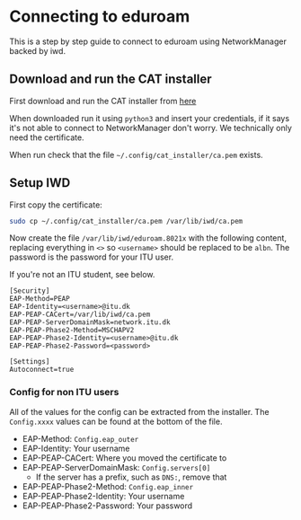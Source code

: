 # Connecting to eduroam

This is a step by step guide to connect to eduroam using NetworkManager backed by iwd.

## Download and run the CAT installer
First download and run the CAT installer from [here](https://cat.eduroam.org/)

When downloaded run it using `python3` and insert your credentials, if it says it's not able to connect to NetworkManager don't worry. We technically only need the certificate.

When run check that the file `~/.config/cat_installer/ca.pem` exists.

## Setup IWD
First copy the certificate:
```bash
sudo cp ~/.config/cat_installer/ca.pem /var/lib/iwd/ca.pem
```

Now create the file `/var/lib/iwd/eduroam.8021x` with the following content, replacing everything in `<>` so `<username>` should be replaced to be `albn`. The password is the password for your ITU user.

If you're not an ITU student, see below.
```
[Security]
EAP-Method=PEAP
EAP-Identity=<username>@itu.dk
EAP-PEAP-CACert=/var/lib/iwd/ca.pem
EAP-PEAP-ServerDomainMask=network.itu.dk
EAP-PEAP-Phase2-Method=MSCHAPV2
EAP-PEAP-Phase2-Identity=<username>@itu.dk
EAP-PEAP-Phase2-Password=<password>

[Settings]
Autoconnect=true
```

### Config for non ITU users
All of the values for the config can be extracted from the installer. The `Config.xxxx` values can be found at the bottom of the file.

- EAP-Method: `Config.eap_outer`
- EAP-Identity: Your username
- EAP-PEAP-CACert: Where you moved the certificate to
- EAP-PEAP-ServerDomainMask: `Config.servers[0]`
    - If the server has a prefix, such as `DNS:`, remove that
- EAP-PEAP-Phase2-Method: `Config.eap_inner`
- EAP-PEAP-Phase2-Identity: Your username
- EAP-PEAP-Phase2-Password: Your password
